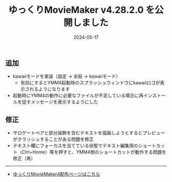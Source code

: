 ﻿---
title: ゆっくりMovieMaker v4.28.2.0 を公開しました
date: 2024-05-17
tags: [YMM4,お知らせ]
---
## 追加
- kawaiiモードを実装（設定 → 全般 → kawaiiモード）
  - 有効にするとYMM4起動時のスプラッシュウィンドウにkawaiiロゴが表示されるようになります
- 起動時にYMM4の動作に必要なファイルが不足している場合に再インストールを促すメッセージを表示するようにした
## 修正
- サロゲートペアと部分装飾を含むテキストを描画しようとするとプレビューがクラッシュすることがある問題を修正
- テキスト欄にフォーカスを当てている状態でテキスト編集用のショートカット（Ctrl+Home）等を押すと、YMM4側のショートカットが動作する問題を修正（再）

---

- [ゆっくりMovieMaker4配布ページはこちら](../index.md)